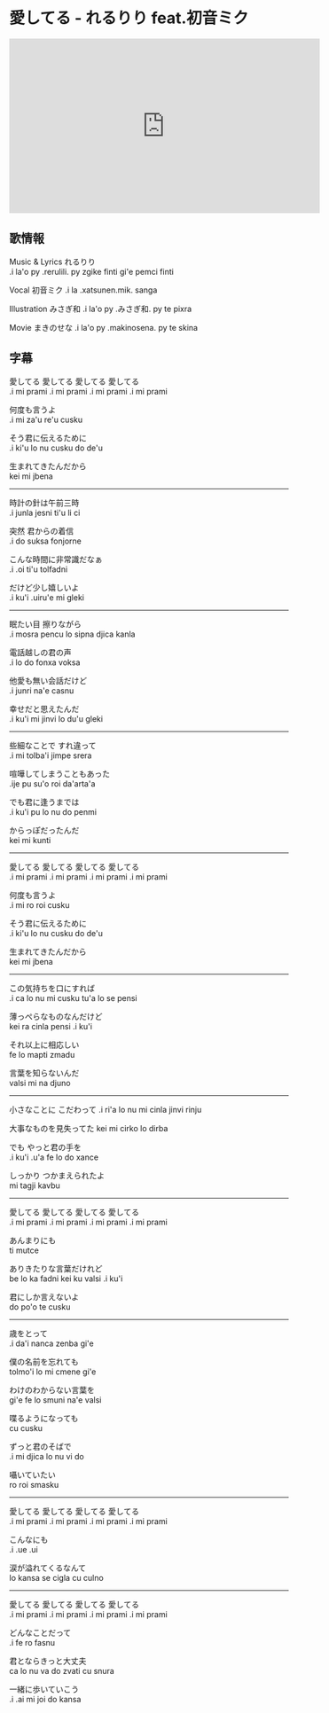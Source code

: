# 愛してる - れるりり feat.初音ミク

<iframe width="560" height="315" src="https://www.youtube.com/embed/urF_AbehXFU" frameborder="0" allow="accelerometer; autoplay; encrypted-media; gyroscope; picture-in-picture" allowfullscreen></iframe>

## 歌情報

Music & Lyrics れるりり  
.i la'o py .rerulili. py zgike finti gi'e pemci finti

Vocal 初音ミク
.i la .xatsunen.mik. sanga

Illustration みさぎ和
.i la'o py .みさぎ和. py te pixra

Movie まきのせな
.i la'o py .makinosena. py te skina

## 字幕

愛してる 愛してる 愛してる 愛してる  
.i mi prami .i mi prami .i mi prami .i mi prami

何度も言うよ  
.i mi za'u re'u cusku

そう君に伝えるために  
.i ki'u lo nu cusku do de'u

生まれてきたんだから  
kei mi jbena

---

時計の針は午前三時  
.i junla jesni ti'u li ci

突然 君からの着信  
.i do suksa fonjorne

こんな時間に非常識だなぁ  
.i .oi ti'u tolfadni

だけど少し嬉しいよ  
.i ku'i .uiru'e mi gleki

---

眠たい目 擦りながら  
.i mosra pencu lo sipna djica kanla

電話越しの君の声  
.i lo do fonxa voksa

他愛も無い会話だけど  
.i junri na'e casnu

幸せだと思えたんだ  
.i ku'i mi jinvi lo du'u gleki

---

些細なことで すれ違って  
.i mi tolba'i jimpe srera

喧嘩してしまうこともあった  
.ije pu su'o roi da'arta'a

でも君に逢うまでは  
.i ku'i pu lo nu do penmi

からっぽだったんだ  
kei mi kunti

---

愛してる 愛してる 愛してる 愛してる  
.i mi prami .i mi prami .i mi prami .i mi prami

何度も言うよ  
.i mi ro roi cusku

そう君に伝えるために  
.i ki'u lo nu cusku do de'u

生まれてきたんだから  
kei mi jbena

---

この気持ちを口にすれば  
.i ca lo nu mi cusku tu'a lo se pensi

薄っぺらなものなんだけど  
kei ra cinla pensi .i ku'i

それ以上に相応しい  
fe lo mapti zmadu

言葉を知らないんだ  
valsi mi na djuno

---

小さなことに こだわって
.i ri'a lo nu mi cinla jinvi rinju

大事なものを見失ってた
kei mi cirko lo dirba

でも やっと君の手を  
.i ku'i .u'a fe lo do xance

しっかり つかまえられたよ  
mi tagji kavbu

---

愛してる 愛してる 愛してる 愛してる  
.i mi prami .i mi prami .i mi prami .i mi prami

あんまりにも  
ti mutce

ありきたりな言葉だけれど  
be lo ka fadni kei ku valsi .i ku'i

君にしか言えないよ  
do po'o te cusku

---

歳をとって  
.i da'i nanca zenba gi'e

僕の名前を忘れても  
tolmo'i lo mi cmene gi'e

わけのわからない言葉を  
gi'e fe lo smuni na'e valsi

喋るようになっても  
cu cusku

ずっと君のそばで  
.i mi djica lo nu vi do

囁いていたい  
ro roi smasku

---

愛してる 愛してる 愛してる 愛してる  
.i mi prami .i mi prami .i mi prami .i mi prami

こんなにも  
.i .ue .ui

涙が溢れてくるなんて  
lo kansa se cigla cu culno

---

愛してる 愛してる 愛してる 愛してる  
.i mi prami .i mi prami .i mi prami .i mi prami

どんなことだって  
.i fe ro fasnu

君とならきっと大丈夫  
ca lo nu va do zvati cu snura

一緒に歩いていこう  
.i .ai mi joi do kansa
